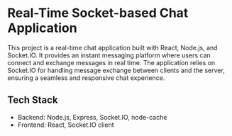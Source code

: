 # Real-Time Socket-based Chat Application
This project is a real-time chat application built with React, Node.js, and Socket.IO. It provides an instant messaging platform where users can connect and exchange messages in real time. The application relies on Socket.IO for handling message exchange between clients and the server, ensuring a seamless and responsive chat experience.

## Tech Stack

- Backend: Node.js, Express, Socket.IO, node-cache
- Frontend: React, Socket.IO client
